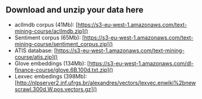 ## Download and unzip your data here

  - aclImdb corpus (41Mb): [https://s3-eu-west-1.amazonaws.com/text-mining-course/aclImdb.zip]()
  - Sentiment corpus (65Mb): [https://s3-eu-west-1.amazonaws.com/text-mining-course/sentiment_corpus.zip]()
  - ATIS database: [https://s3-eu-west-1.amazonaws.com/text-mining-course/atis.zip]()
  - Glove embeddings (134Mb): [https://s3-eu-west-1.amazonaws.com/dl-finance-course/glove.6B.100d.txt.zip]()
  - Lexvec embedings (398Mb): [http://nlpserver2.inf.ufrgs.br/alexandres/vectors/lexvec.enwiki%2bnewscrawl.300d.W.pos.vectors.gz]()
